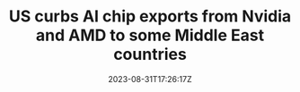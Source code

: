 ---
external: true
url: https://www.reuters.com/technology/us-restricts-exports-some-nvidia-chips-middle-east-countries-filing-2023-08-30/
title: US curbs AI chip exports from Nvidia and AMD to some Middle East countries
description: The U.S. expanded the restriction of exports of sophisticated Nvidia and Advanced Micro Devices artificial-intelligence chips beyond China to other regions including some countries in the Middle East.
date: 2023-08-31T17:26:17Z
icon: https://www.google.com/s2/favicons?domain=reuters.com&sz=32
source: Reuters
---
